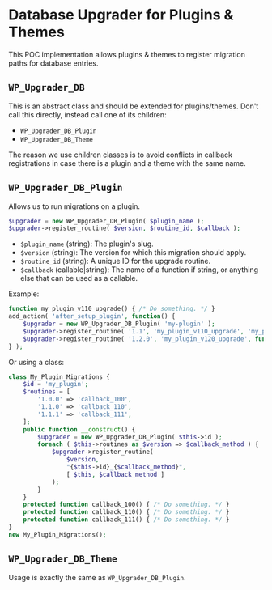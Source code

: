 # Database Upgrader for Plugins & Themes

This POC implementation allows plugins & themes to register migration paths for database entries.

## `WP_Upgrader_DB`

This is an abstract class and should be extended for plugins/themes.
Don't call this directly, instead call one of its children:
* `WP_Upgrader_DB_Plugin`
* `WP_Upgrader_DB_Theme`

The reason we use children classes is to avoid conflicts in callback registrations in case there is a plugin and a theme with the same name.

## `WP_Upgrader_DB_Plugin`
Allows us to run migrations on a plugin.

```php
$upgrader = new WP_Upgrader_DB_Plugin( $plugin_name );
$upgrader->register_routine( $version, $routine_id, $callback );
```

* `$plugin_name` (string): The plugin's slug.
* `$version` (string): The version for which this migration should apply.
* `$routine_id` (string): A unique ID for the upgrade routine.
* `$callback` (callable|string): The name of a function if string, or anything else that can be used as a callable.

Example:
```php
function my_plugin_v110_upgrade() { /* Do something. */ }
add_action( 'after_setup_plugin', function() {
	$upgrader = new WP_Upgrader_DB_Plugin( 'my-plugin' );
	$upgrader->register_routine( '1.1', 'my_plugin_v110_upgrade', 'my_plugin_v110_upgrade' );
	$upgrader->register_routine( '1.2.0', 'my_plugin_v120_upgrade', function() { /* Do something. */ } );
} );
```
Or using a class:

```php
class My_Plugin_Migrations {
	$id = 'my_plugin';
	$routines = [
		'1.0.0' => 'callback_100',
		'1.1.0' => 'callback_110',
		'1.1.1' => 'callback_111',
	];
	public function __construct() {
		$upgrader = new WP_Upgrader_DB_Plugin( $this->id );
		foreach ( $this->routines as $version => $callback_method ) {
			$upgrader->register_routine(
				$version,
				"{$this->id}_{$callback_method}",
				[ $this, $callback_method ]
			);
		}
	}
	protected function callback_100() { /* Do something. */ }
	protected function callback_110() { /* Do something. */ }
	protected function callback_111() { /* Do something. */ }
}
new My_Plugin_Migrations();
```
## `WP_Upgrader_DB_Theme`

Usage is exactly the same as `WP_Upgrader_DB_Plugin`.
